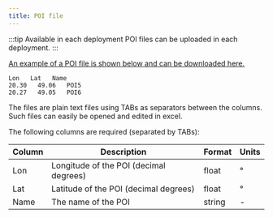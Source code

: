 ```yaml
---
title: POI file
---
```


:::tip Available in each deployment
POI files can be uploaded in each deployment.
:::

[An example of a POI file is shown below and can be downloaded here.](./files/poi.txt)

```
Lon   Lat   Name
20.30	49.06	POI5
20.27	49.05	POI6
```

The files are plain text files using TABs as separators between the columns. Such files can easily be opened and edited in excel.

The following columns are required (separated by TABs):

| Column | Description                            | Format | Units |
| ------ | -------------------------------------- | ------ | ----- |
| Lon    | Longitude of the POI (decimal degrees) | float  | °     |
| Lat    | Latitude of the POI (decimal degrees)  | float  | °     |
| Name   | The name of the POI                    | string | -     |
